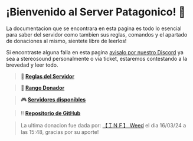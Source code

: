 # ¡Bienvenido al Server Patagonico! 🥤

La documentacion que se encontrara en esta pagina es todo lo esencial para saber del servidor como tambien sus reglas, comandos y el apartado de donaciones al mismo, sientete libre de leerlos!

Si encontraste alguna falla en esta pagina [avisalo por nuestro Discord](https://discord.gg/WPJuTwwCTD) ya sea a stereosound personalmente o via ticket, estaremos contestando a la brevedad y leer todo.

> **🧉 [Reglas del Servidor](info/reglas.md)**

> **🧉 [Rango Donador](donaciones/donar.md)**

> **🎮 [Servidores disponibles](info/servidores.md)**

> ‼️ **[Repositorio de GitHub](https://github.com/patagoniawarriors/docs)**


> La ultima donacion fue dada por: [【﻿ＩＮＦ】 Weed](https://steamcommunity.com/profiles/76561198989065670) el dia 16/03/24 a las 15:48, gracias por su aporte!
